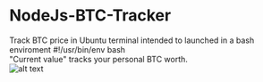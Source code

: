 # NodeJs-BTC-Tracker
Track BTC price in Ubuntu terminal intended to launched in a bash enviroment #!/usr/bin/env bash  
"Current value" tracks your personal BTC worth.  
![alt text](https://i.imgur.com/m81SvFi.png)
